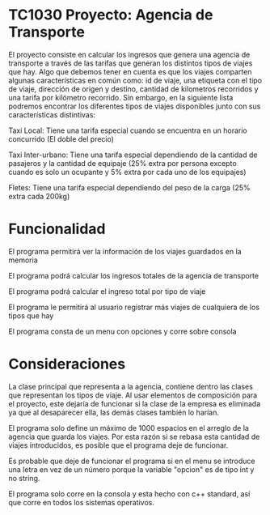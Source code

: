 # TC1030 Proyecto: Agencia de Transporte

El proyecto consiste en calcular los ingresos que genera una agencia de transporte a través de las tarifas que generan los distintos tipos de viajes que hay. Algo que debemos tener en cuenta es que los viajes comparten algunas características en común como: id de viaje, una etiqueta con el tipo de viaje, dirección de origen y destino, cantidad de kilometros recorridos y una tarifa por kilómetro recorrido. Sin embargo, en la siguiente lista podremos encontrar los diferentes tipos de viajes disponibles junto con sus características distintivas:

Taxi Local: Tiene una tarifa especial cuando se encuentra en un horario concurrido (El doble del precio)

Taxi Inter-urbano: Tiene una tarifa especial dependiendo de la cantidad de pasajeros y la cantidad de equipaje (25% extra por persona excepto cuando es solo un ocupante y 5% extra por cada uno de los equipajes)

Fletes: Tiene una tarifa especial dependiendo del peso de la carga (25% extra cada 200kg)

# Funcionalidad
El programa permitirá ver la información de los viajes guardados en la memoria

El programa podrá calcular los ingresos totales de la agencia de transporte

El programa podrá calcular el ingreso total por tipo de viaje

El programa le permitirá al usuario registrar más viajes de cualquiera de los tipos que hay

El programa consta de un menu con opciones y corre sobre consola

# Consideraciones
La clase principal que representa a la agencia, contiene dentro las clases que representan los tipos de viaje. Al usar elementos de composición para el proyecto, este dejaría de funcionar si la clase de la empresa es eliminada ya que al desaparecer ella, las demás clases también lo harían.

El programa solo define un máximo de 1000 espacios en el arreglo de la agencia que guarda los viajes. Por esta razón si se rebasa esta cantidad de viajes introducidos, es posible que el programa deje de funcionar.

Es probable que deje de funcionar el programa si en el menu se introduce una letra en vez de un número porque la variable "opcion" es de tipo int y no string.

El programa solo corre en la consola y esta hecho con c++ standard, así que corre en todos los sistemas operativos.


